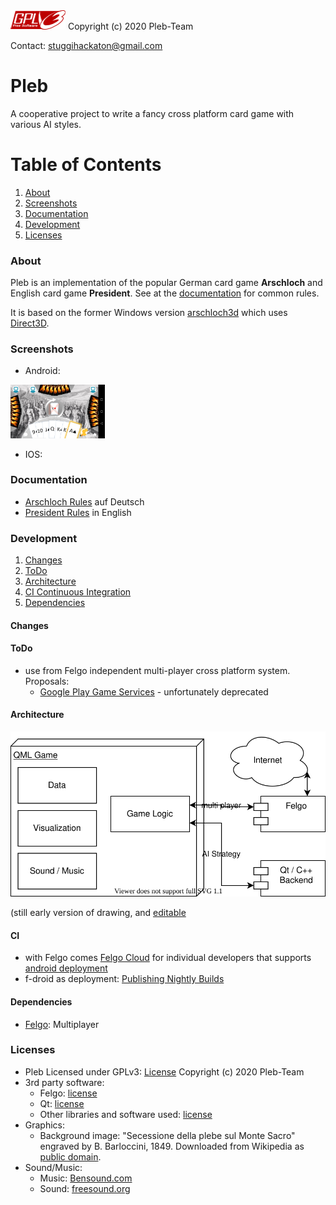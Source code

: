 <img src="docs/licenses/gplv3-88x31.png">
Copyright (c) 2020 Pleb-Team

Contact: stuggihackaton@gmail.com


# Pleb
A cooperative project to write a fancy cross platform card game with various AI styles.

# Table of Contents

1. [About](#about)
1. [Screenshots](#screenshots)
1. [Documentation](#documentation)
1. [Development](#development)
1. [Licenses](#licenses)

### About
Pleb is an implementation of the popular German card game **Arschloch** and English card game **President**. See at the [documentation](#documentation) for common rules.

It is based on the former Windows version [arschloch3d](https://sourceforge.net/projects/arschloch3d/) which uses [Direct3D](https://en.wikipedia.org/wiki/Direct3D).

### Screenshots
* Android:
<img src="docs/imgs/screenshot_android-1920x1080.png" width="30%">

* IOS:

### Documentation
* [Arschloch Rules](https://de.wikipedia.org/wiki/Arschloch_(Kartenspiel)) auf Deutsch
* [President Rules](https://en.wikipedia.org/wiki/President_(card_game)) in English


### Development
1. [Changes](#changes)
1. [ToDo](#todo)
1. [Architecture](#architecture)
1. [CI Continuous Integration](#CI)
1. [Dependencies](#dependencies)


#### Changes

#### ToDo
* use from Felgo independent multi-player cross platform system. Proposals:
    - [Google Play Game Services](https://developers.google.com/games/services/) - unfortunately deprecated

#### Architecture
![Diagram](docs/PlebArchitecture.svg)

(still early version of drawing, and [editable](https://app.diagrams.net/?mode=github)

#### CI
* with Felgo comes [Felgo Cloud](https://felgo.com/pricing) for individual developers that supports [android deployment](https://felgo.com/doc/felgo-deployment-android/)
* f-droid as deployment: [Publishing Nightly Builds](https://f-droid.org/de/docs/Publishing_Nightly_Builds/)

#### Dependencies
* [Felgo](https://felgo.com/): Multiplayer

### Licenses
* Pleb
    Licensed under GPLv3: [License](LICENSE)
    Copyright (c) 2020 Pleb-Team
* 3rd party software:
   * Felgo: [license](docs/licenses/FelgoLicense.txt)
   * Qt: [license](docs/licenses/Qt_LICENSE)
   * Other libraries and software used: [license](docs/licenses/ThirdPartySoftware_Listing.txt)
* Graphics:
   * Background image: "Secessione della plebe sul Monte Sacro" engraved by B. Barloccini, 1849. Downloaded from Wikipedia as [public domain](https://commons.wikimedia.org/wiki/File:Secessio_plebis.JPG).
* Sound/Music:
   * Music: [Bensound.com](https://www.bensound.com)
   * Sound: [freesound.org](https://www.freesound.org)


